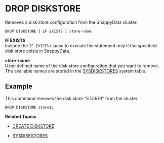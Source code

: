 # DROP DISKSTORE

Removes a disk store configuration from the SnappyData cluster.

```no-highlight
DROP DISKSTORE [ IF EXISTS ] store-name
```

**IF EXISTS** </br>
Include the `IF EXISTS` clause to execute the statement only if the specified disk store exists in SnappyData.

**store-name**</br>
User-defined name of the disk store configuration that you want to remove. The available names are stored in the [SYSDISKSTORES](../../reference/system_tables/sysdiskstores.md) system table.

## Example

This command removes the disk store "STORE1" from the cluster:

```no-highlight
DROP DISKSTORE store1;
```

**Related Topics**

* [CREATE DISKSTORE](../sql_reference/create-diskstore.md)

* [SYSDISKSTORES](../system_tables/sysdiskstores.md)
